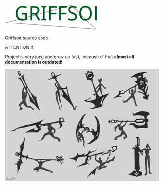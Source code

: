 <img src="assets/go_logo.svg" width="300">

Griffsort source code


ATTENTION!!!

Project is very jung and grow up fast, because of that **almost all documentation is outdated**!

<img src="assets/hummer_girl.jpg" width="900">
